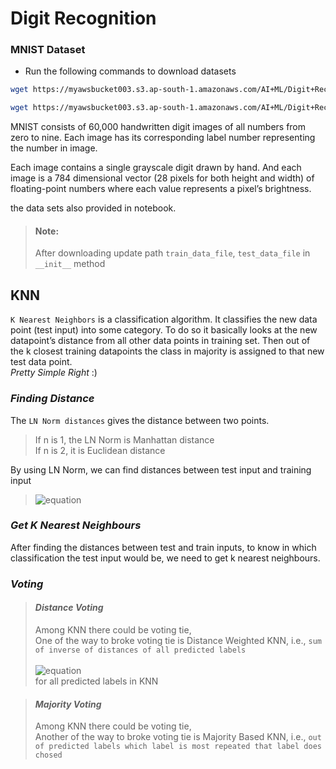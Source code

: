 # Digit Recognition

### MNIST Dataset

- Run the following commands to download datasets
```sh
wget https://myawsbucket003.s3.ap-south-1.amazonaws.com/AI+ML/Digit+Recognition/datasets/mnist_test.csv\n

wget https://myawsbucket003.s3.ap-south-1.amazonaws.com/AI+ML/Digit+Recognition/datasets/mnist_train.csv
```


MNIST consists of 60,000 handwritten digit images of all numbers from zero to nine. Each image has its corresponding label number representing the number in image.<br>

Each image contains a single grayscale digit drawn by hand. And each image is a 784 dimensional vector (28 pixels for both height and width) of floating-point numbers where each value represents a pixel’s brightness.

the data sets also provided in notebook.

> #### Note:<br>
> After downloading update path `train_data_file`, `test_data_file` in `__init__` method

## KNN

`K Nearest Neighbors` is a classification algorithm. It classifies the new data point (test input) into some category.
To do so it basically looks at the new datapoint’s distance from all other data points in training set.
Then out of the k closest training datapoints the class in majority is assigned to that new test data point.<br>
*Pretty Simple Right* :)

### _Finding Distance_

The `LN Norm distances` gives the distance between two points.

 > If n is 1, the LN Norm is Manhattan distance<br>
 > If n is 2, it is Euclidean distance

By using LN Norm, we can find distances between test input and training input

>![equation](https://latex.codecogs.com/svg.image?\bg_white&space;\sqrt[n]{\sum_{i=1}^{n}\left|a_{i}-b_{i}&space;\right|^{n}}&space;)


### _Get K Nearest Neighbours_

After finding the distances between test and train inputs, to know in which classification the test input would be, we need to get k nearest neighbours.

### _Voting_

> #### _Distance Voting_
>Among KNN there could be voting tie,<br>
>One of the way to broke voting tie is Distance Weighted KNN, i.e., `sum of inverse of distances of all predicted labels`<br><br>
> ![equation](https://latex.codecogs.com/svg.image?\bg_white&space;\sum&space;\frac{1}{distance})
> <br>for all predicted labels in KNN

> #### _Majority Voting_
>Among KNN there could be voting tie,<br>
>Another of the way to broke voting tie is Majority Based KNN, i.e., `out of predicted labels which label is most repeated that label does chosed`